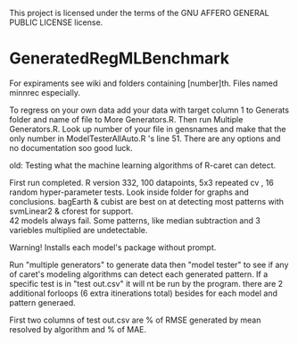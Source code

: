 This project is licensed under the terms of the GNU AFFERO GENERAL PUBLIC LICENSE license.
# GeneratedRegMLBenchmark
For expiraments see wiki and folders containing [number]th. Files named minnrec especially. 

To regress on your own data add your data with target column 1 to Generats folder and name of file to More Generators.R. Then run Multiple Generators.R. Look up number of your file in gensnames and make that the only number in ModelTesterAllAuto.R 's line 51. There are any options and no documentation soo good luck. 

old:
Testing what the machine learning algorithms of R-caret can detect.

First run completed. R version 332, 100 datapoints, 5x3 repeated cv , 16 random hyper-parameter tests. 
Look inside folder for graphs and conclusions. bagEarth & cubist are best on at detecting most patterns with svmLinear2 & cforest for support.  
42 models always fail. Some patterns, like median subtraction and 3 variebles multiplied are undetectable.

Warning! Installs each model's package without prompt.

Run "multiple generators" to generate data then "model tester" to see if any of caret's modeling algorithms can detect each generated pattern.
If a specific test is in "test out.csv" it will nt be run by the program. 
there are 2 additional forloops (6 extra itinerations total) besides for each model and pattern generaed. 

First two columns of test out.csv are % of RMSE generated by mean resolved by algorithm and % of MAE.
